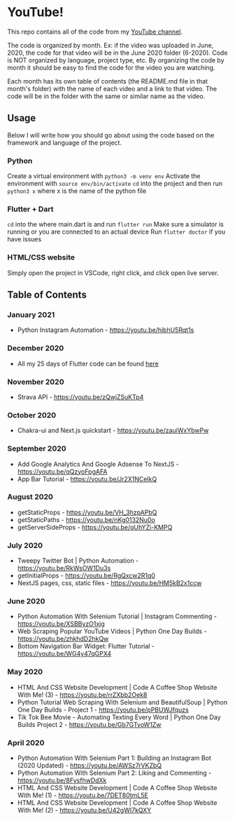 # YouTube!

This repo contains all of the code from my [YouTube channel](https://www.youtube.com/benjamincarlson).

The code is organized by month. Ex: if the video was uploaded in June, 2020, the code for that video will be in the June 2020 folder (6-2020). Code is NOT organized by language, project type, etc. By organizing the code by month it should be easy to find the code for the video you are watching. 

Each month has its own table of contents (the README.md file in that month's folder) with the name of each video and a link to that video. The code will be in the folder with the same or similar name as the video. 

## Usage

Below I will write how you should go about using the code based on the framework and language of the project. 

### Python

Create a virtual environment with `python3 -m venv env`
Activate the environment with `source env/bin/activate`
`cd` into the project and then run `python3 x` where x is the name of the python file

### Flutter + Dart

`cd` into the where main.dart is and run `flutter run`
Make sure a simulator is running or you are connected to an actual device
Run `flutter doctor` if you have issues

### HTML/CSS website

Simply open the project in VSCode, right click, and click open live server.

## Table of Contents

### January 2021

- Python Instagram Automation - https://youtu.be/hibhU5Rqt1s

### December 2020

- All my 25 days of Flutter code can be found [here](https://github.com/bjcarlson42/flutter25/tree/main/code)

### November 2020

- Strava API - https://youtu.be/zQwjZSuKTp4

### October 2020

- Chakra-ui and Next.js quickstart - https://youtu.be/zauiWxYbwPw

### September 2020

- Add Google Analytics And Google Adsense To NextJS - https://youtu.be/qQzyoFpgAFA
- App Bar Tutorial - https://youtu.be/Jr2X1NCelkQ

### August 2020

- getStaticProps - https://youtu.be/VH_3hzpAPbQ
- getStaticPaths - https://youtu.be/nKg0132Nu0o
- getServerSideProps - https://youtu.be/qUhYZi-KMPQ

### July 2020

- Tweepy Twitter Bot | Python Automation - https://youtu.be/RkWsOW1Du3s
- getInitialProps - https://youtu.be/RgQxcw2R1q0
- NextJS pages, css, static files - https://youtu.be/HM5kB2x1ccw

### June 2020

- Python Automation With Selenium Tutorial | Instagram Commenting - https://youtu.be/XSBByzO1xjg
- Web Scraping Popular YouTube Videos | Python One Day Builds - https://youtu.be/zhkhdD2hkQw
- Bottom Navigation Bar Widget: Flutter Tutorial - https://youtu.be/WG4y47qGPX4

### May 2020

- HTML And CSS Website Development | Code A Coffee Shop Website With Me! (3) - https://youtu.be/rrZXbb2Oek8
- Python Tutorial Web Scraping With Selenium and BeautifulSoup | Python One Day Builds - Project 1 - https://youtu.be/pPBUWJfquzs
- Tik Tok Bee Movie - Automating Texting Every Word | Python One Day Builds Project 2 - https://youtu.be/Gb7GTyoW1Zw

### April 2020

- Python Automation With Selenium Part 1: Building an Instagram Bot (2020 Updated) - https://youtu.be/AWSz7rVKZbQ
- Python Automation With Selenium Part 2: Liking and Commenting - https://youtu.be/8FysfhwDdXk
- HTML And CSS Website Development | Code A Coffee Shop Website With Me! (1) - https://youtu.be/7DET80tmL5E
- HTML And CSS Website Development | Code A Coffee Shop Website With Me! (2) - https://youtu.be/U42gWI7kQXY